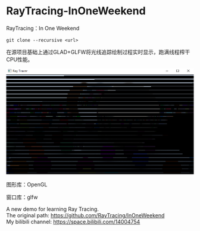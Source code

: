# RayTracing-InOneWeekend
RayTracing：In One Weekend

```
git clone --recursive <url>
```



在源项目基础上通过GLAD+GLFW将光线追踪绘制过程实时显示，跑满线程榨干CPU性能。

![image-20250415145255173](assets/image-20250415145255173.png)

图形库：OpenGL

窗口库：glfw

A new demo for learning Ray Tracing.  
The original path: https://github.com/RayTracing/InOneWeekend  
My bilibili channel: https://space.bilibili.com/14004754
